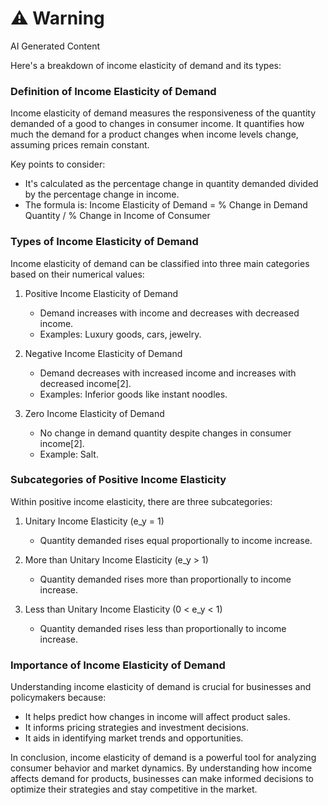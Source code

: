 <div class="warning"><h1>⚠️ Warning</h1><span>AI Generated Content</span></div>


Here's a breakdown of income elasticity of demand and its types:

### Definition of Income Elasticity of Demand

Income elasticity of demand measures the responsiveness of the quantity demanded of a good to changes in consumer income. It quantifies how much the demand for a product changes when income levels change, assuming prices remain constant.

Key points to consider:
- It's calculated as the percentage change in quantity demanded divided by the percentage change in income.
- The formula is: Income Elasticity of Demand = % Change in Demand Quantity / % Change in Income of Consumer

### Types of Income Elasticity of Demand

Income elasticity of demand can be classified into three main categories based on their numerical values:

1. Positive Income Elasticity of Demand
   - Demand increases with income and decreases with decreased income.
   - Examples: Luxury goods, cars, jewelry.

2. Negative Income Elasticity of Demand  
   - Demand decreases with increased income and increases with decreased income[2].
   - Examples: Inferior goods like instant noodles.

3. Zero Income Elasticity of Demand
   - No change in demand quantity despite changes in consumer income[2].
   - Example: Salt.

### Subcategories of Positive Income Elasticity

Within positive income elasticity, there are three subcategories:

1. Unitary Income Elasticity (e_y = 1)
   - Quantity demanded rises equal proportionally to income increase.

2. More than Unitary Income Elasticity (e_y > 1)
   - Quantity demanded rises more than proportionally to income increase.

3. Less than Unitary Income Elasticity (0 < e_y < 1)
   - Quantity demanded rises less than proportionally to income increase.

### Importance of Income Elasticity of Demand

Understanding income elasticity of demand is crucial for businesses and policymakers because:

- It helps predict how changes in income will affect product sales.
- It informs pricing strategies and investment decisions.
- It aids in identifying market trends and opportunities.

In conclusion, income elasticity of demand is a powerful tool for analyzing consumer behavior and market dynamics. By understanding how income affects demand for products, businesses can make informed decisions to optimize their strategies and stay competitive in the market.